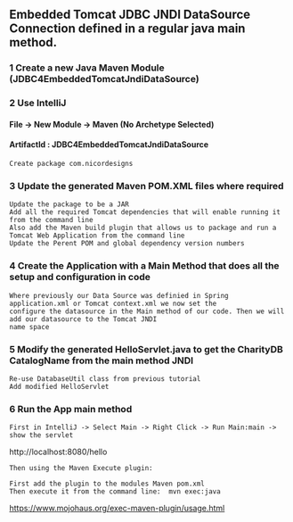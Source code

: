 ## Embedded Tomcat JDBC JNDI DataSource Connection defined in a regular java main method.

### 1 Create a new Java Maven Module (JDBC4EmbeddedTomcatJndiDataSource)

### 2 Use IntelliJ

#### File -> New Module -> Maven (No Archetype Selected)

#### ArtifactId : JDBC4EmbeddedTomcatJndiDataSource

    Create package com.nicordesigns

### 3 Update the generated Maven POM.XML files where required

    Update the package to be a JAR
    Add all the required Tomcat dependencies that will enable running it from the command line
    Also add the Maven build plugin that allows us to package and run a Tomcat Web Application from the command line
    Update the Perent POM and global dependency version numbers

### 4  Create the Application with a Main Method that does all the setup and configuration in code

    Where previously our Data Source was definied in Spring application.xml or Tomcat context.xml we now set the
    configure the datasource in the Main method of our code. Then we will add our datasource to the Tomcat JNDI
    name space

### 5 Modify the generated HelloServlet.java to get the CharityDB CatalogName from the main method JNDI

    Re-use DatabaseUtil class from previous tutorial 
    Add modified HelloServlet 

### 6 Run the App main method

    First in IntelliJ -> Select Main -> Right Click -> Run Main:main -> show the servlet 

http://localhost:8080/hello

    Then using the Maven Execute plugin: 

    First add the plugin to the modules Maven pom.xml
    Then execute it from the command line:  mvn exec:java

https://www.mojohaus.org/exec-maven-plugin/usage.html

    





